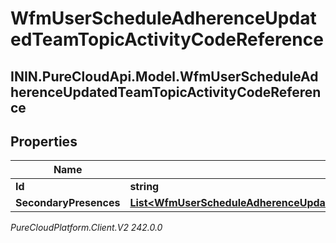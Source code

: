 # WfmUserScheduleAdherenceUpdatedTeamTopicActivityCodeReference

## ININ.PureCloudApi.Model.WfmUserScheduleAdherenceUpdatedTeamTopicActivityCodeReference

## Properties

|Name | Type | Description | Notes|
|------------ | ------------- | ------------- | -------------|
| **Id** | **string** |  | [optional] |
| **SecondaryPresences** | [**List&lt;WfmUserScheduleAdherenceUpdatedTeamTopicSecondaryPresenceReference&gt;**](WfmUserScheduleAdherenceUpdatedTeamTopicSecondaryPresenceReference) |  | [optional] |



_PureCloudPlatform.Client.V2 242.0.0_

